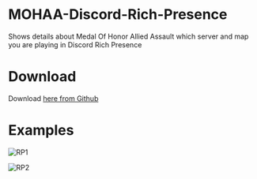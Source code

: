 # MOHAA-Discord-Rich-Presence
Shows details about Medal Of Honor Allied Assault which server and map you are playing in Discord Rich Presence
# Download
Download [here from Github](https://github.com/Appelpitje/MOHAA-Discord-Rich-Presence/releases/download/0.1/mohaaRichPresence.exe)
# Examples
![RP1](https://i.imgur.com/kDwciaV.png)

![RP2](https://i.imgur.com/fH7sT4u.png)
